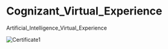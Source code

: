 # Cognizant_Virtual_Experience
Artificial_Intelligence_Virtual_Experience



![Certificate1](https://user-images.githubusercontent.com/113277152/234334004-ca24fee8-11e1-4b27-bf2e-de0f05ddcda5.png)
